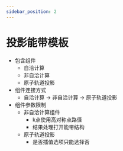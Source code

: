 ```yaml
---
sidebar_position: 2
---
```


# 投影能带模板

- 包含组件
  - 自洽计算
  - 非自洽计算
  - 原子轨道投影
- 组件连接方式
  - 自洽计算 -> 非自洽计算 -> 原子轨道投影
- 组件参数限制
  - 非自洽计算组件
    - k点使用高对称点路径
    - 结果处理打开能带结构
  - 原子轨道投影
    - 是否插值选项只能选择否


